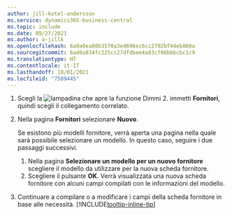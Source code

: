```yaml
---
author: jill-kotel-andersson
ms.service: dynamics365-business-central
ms.topic: include
ms.date: 09/27/2021
ms.author: a-jillk
ms.openlocfilehash: 6a0a0ea80b3570a3ed696ec6cc2702bf44eb060a
ms.sourcegitcommit: 6ad0a834fc225cc27dfdbee4a83cf06bbbcbc1c9
ms.translationtype: HT
ms.contentlocale: it-IT
ms.lasthandoff: 10/01/2021
ms.locfileid: "7589445"
---
```

1. Scegli la ![lampadina che apre la funzione Dimmi 2](../media/ui-search/search_small.png "Informazioni sull'operazione che si desidera eseguire"). immetti **Fornitori**, quindi scegli il collegamento correlato.  
2. Nella pagina **Fornitori** selezionare **Nuovo**.

    Se esistono più modelli fornitore, verrà aperta una pagina nella quale sarà possibile selezionare un modello. In questo caso, seguire i due passaggi successivi.
    1. Nella pagina **Selezionare un modello per un nuovo fornitore** scegliere il modello da utilizzare per la nuova scheda fornitore.
    2. Scegliere il pulsante **OK**. Verrà visualizzata una nuova scheda fornitore con alcuni campi compilati con le informazioni del modello.
3. Continuare a compilare o a modificare i campi della scheda fornitore in base alle necessità. [!INCLUDE[tooltip-inline-tip](tooltip-inline-tip_md.md)]
